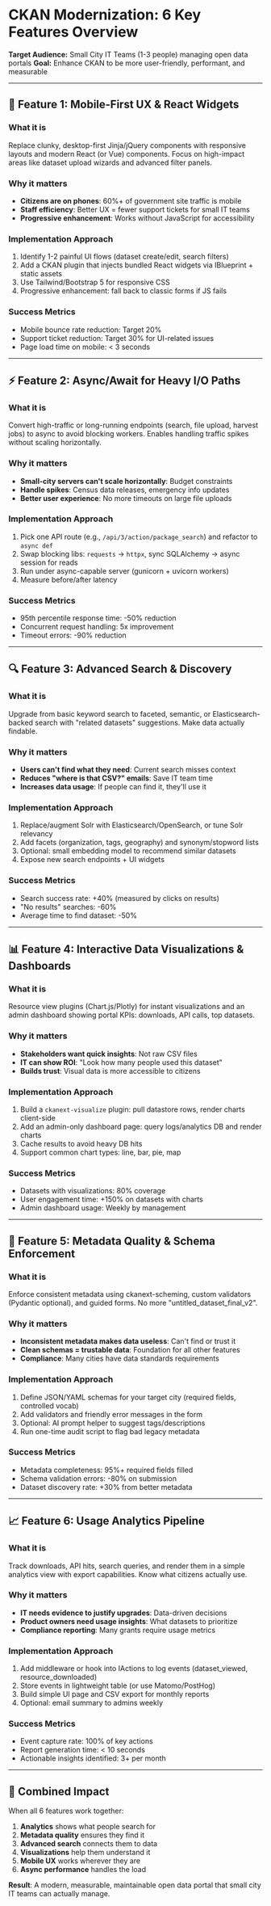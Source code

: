 # CKAN Modernization: 6 Key Features Overview

**Target Audience:** Small City IT Teams (1-3 people) managing open data portals
**Goal:** Enhance CKAN to be more user-friendly, performant, and measurable

---

## 📱 Feature 1: Mobile-First UX & React Widgets

### What it is
Replace clunky, desktop-first Jinja/jQuery components with responsive layouts and modern React (or Vue) components. Focus on high-impact areas like dataset upload wizards and advanced filter panels.

### Why it matters
- **Citizens are on phones**: 60%+ of government site traffic is mobile
- **Staff efficiency**: Better UX = fewer support tickets for small IT teams
- **Progressive enhancement**: Works without JavaScript for accessibility

### Implementation Approach
1. Identify 1-2 painful UI flows (dataset create/edit, search filters)
2. Add a CKAN plugin that injects bundled React widgets via IBlueprint + static assets
3. Use Tailwind/Bootstrap 5 for responsive CSS
4. Progressive enhancement: fall back to classic forms if JS fails

### Success Metrics
- Mobile bounce rate reduction: Target 20%
- Support ticket reduction: Target 30% for UI-related issues
- Page load time on mobile: < 3 seconds

---

## ⚡ Feature 2: Async/Await for Heavy I/O Paths

### What it is
Convert high-traffic or long-running endpoints (search, file upload, harvest jobs) to async to avoid blocking workers. Enables handling traffic spikes without scaling horizontally.

### Why it matters
- **Small-city servers can't scale horizontally**: Budget constraints
- **Handle spikes**: Census data releases, emergency info updates
- **Better user experience**: No more timeouts on large file uploads

### Implementation Approach
1. Pick one API route (e.g., `/api/3/action/package_search`) and refactor to `async def`
2. Swap blocking libs: `requests` → `httpx`, sync SQLAlchemy → async session for reads
3. Run under async-capable server (gunicorn + uvicorn workers)
4. Measure before/after latency

### Success Metrics
- 95th percentile response time: -50% reduction
- Concurrent request handling: 5x improvement
- Timeout errors: -90% reduction

---

## 🔍 Feature 3: Advanced Search & Discovery

### What it is
Upgrade from basic keyword search to faceted, semantic, or Elasticsearch-backed search with "related datasets" suggestions. Make data actually findable.

### Why it matters
- **Users can't find what they need**: Current search misses context
- **Reduces "where is that CSV?" emails**: Save IT team time
- **Increases data usage**: If people can find it, they'll use it

### Implementation Approach
1. Replace/augment Solr with Elasticsearch/OpenSearch, or tune Solr relevancy
2. Add facets (organization, tags, geography) and synonym/stopword lists
3. Optional: small embedding model to recommend similar datasets
4. Expose new search endpoints + UI widgets

### Success Metrics
- Search success rate: +40% (measured by clicks on results)
- "No results" searches: -60%
- Average time to find dataset: -50%

---

## 📊 Feature 4: Interactive Data Visualizations & Dashboards

### What it is
Resource view plugins (Chart.js/Plotly) for instant visualizations and an admin dashboard showing portal KPIs: downloads, API calls, top datasets.

### Why it matters
- **Stakeholders want quick insights**: Not raw CSV files
- **IT can show ROI**: "Look how many people used this dataset"
- **Builds trust**: Visual data is more accessible to citizens

### Implementation Approach
1. Build a `ckanext-visualize` plugin: pull datastore rows, render charts client-side
2. Add an admin-only dashboard page: query logs/analytics DB and render charts
3. Cache results to avoid heavy DB hits
4. Support common chart types: line, bar, pie, map

### Success Metrics
- Datasets with visualizations: 80% coverage
- User engagement time: +150% on datasets with charts
- Admin dashboard usage: Weekly by management

---

## 🎯 Feature 5: Metadata Quality & Schema Enforcement

### What it is
Enforce consistent metadata using ckanext-scheming, custom validators (Pydantic optional), and guided forms. No more "untitled_dataset_final_v2".

### Why it matters
- **Inconsistent metadata makes data useless**: Can't find or trust it
- **Clean schemas = trustable data**: Foundation for all other features
- **Compliance**: Many cities have data standards requirements

### Implementation Approach
1. Define JSON/YAML schemas for your target city (required fields, controlled vocab)
2. Add validators and friendly error messages in the form
3. Optional: AI prompt helper to suggest tags/descriptions
4. Run one-time audit script to flag bad legacy metadata

### Success Metrics
- Metadata completeness: 95%+ required fields filled
- Schema validation errors: -80% on submission
- Dataset discovery rate: +30% from better metadata

---

## 📈 Feature 6: Usage Analytics Pipeline

### What it is
Track downloads, API hits, search queries, and render them in a simple analytics view with export capabilities. Know what citizens actually use.

### Why it matters
- **IT needs evidence to justify upgrades**: Data-driven decisions
- **Product owners need usage insights**: What datasets to prioritize
- **Compliance reporting**: Many grants require usage metrics

### Implementation Approach
1. Add middleware or hook into IActions to log events (dataset_viewed, resource_downloaded)
2. Store events in lightweight table (or use Matomo/PostHog)
3. Build simple UI page and CSV export for monthly reports
4. Optional: email summary to admins weekly

### Success Metrics
- Event capture rate: 100% of key actions
- Report generation time: < 10 seconds
- Actionable insights identified: 3+ per month

---

## 🎯 Combined Impact

When all 6 features work together:

1. **Analytics** shows what people search for
2. **Metadata quality** ensures they find it
3. **Advanced search** connects them to data
4. **Visualizations** help them understand it
5. **Mobile UX** works wherever they are
6. **Async performance** handles the load

**Result**: A modern, measurable, maintainable open data portal that small city IT teams can actually manage.
